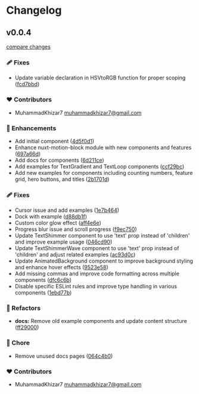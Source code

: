 # Changelog


## v0.0.4

[compare changes](https://github.com/your-org/nuxt-motion-block/compare/v0.0.3...v0.0.4)

### 🩹 Fixes

- Update variable declaration in HSVtoRGB function for proper scoping ([fcd7bbd](https://github.com/your-org/nuxt-motion-block/commit/fcd7bbd))

### ❤️ Contributors

- MuhammadKhizar7 <muhammadkhizar7@gmail.com>

### 🚀 Enhancements

- Add initial component ([4d5f0d1](https://github.com/MuhammadKhizar7/nuxt-motion-block/commit/4d5f0d1))
- Enhance nuxt-motion-block module with new components and features ([697a66d](https://github.com/MuhammadKhizar7/nuxt-motion-block/commit/697a66d))
- Add docs for components ([6d211ce](https://github.com/MuhammadKhizar7/nuxt-motion-block/commit/6d211ce))
- Add examples for TextGradient and TextLoop components ([ccf29bc](https://github.com/MuhammadKhizar7/nuxt-motion-block/commit/ccf29bc))
- Add new examples for components including counting numbers, feature grid, hero buttons, and titles ([2b1701d](https://github.com/MuhammadKhizar7/nuxt-motion-block/commit/2b1701d))

### 🩹 Fixes

- Cursor issue and add examples ([1e7b464](https://github.com/MuhammadKhizar7/nuxt-motion-block/commit/1e7b464))
- Dock with example ([d88db1f](https://github.com/MuhammadKhizar7/nuxt-motion-block/commit/d88db1f))
- Custom color glow effect ([aff4e6e](https://github.com/MuhammadKhizar7/nuxt-motion-block/commit/aff4e6e))
- Progress blur issue and scroll progress ([f9ec750](https://github.com/MuhammadKhizar7/nuxt-motion-block/commit/f9ec750))
- Update TextShimmer component to use 'text' prop instead of 'children' and improve example usage ([046cd90](https://github.com/MuhammadKhizar7/nuxt-motion-block/commit/046cd90))
- Update TextShimmerWave component to use 'text' prop instead of 'children' and adjust related examples ([ac93d0c](https://github.com/MuhammadKhizar7/nuxt-motion-block/commit/ac93d0c))
- Update AnimatedBackground component to improve background styling and enhance hover effects ([9523e58](https://github.com/MuhammadKhizar7/nuxt-motion-block/commit/9523e58))
- Add missing commas and improve code formatting across multiple components ([dfc6c6b](https://github.com/MuhammadKhizar7/nuxt-motion-block/commit/dfc6c6b))
- Disable specific ESLint rules and improve type handling in various components ([1ebd77b](https://github.com/MuhammadKhizar7/nuxt-motion-block/commit/1ebd77b))

### 💅 Refactors

- **docs:** Remove old example components and update content structure ([ff29000](https://github.com/MuhammadKhizar7/nuxt-motion-block/commit/ff29000))

### 🏡 Chore

- Remove unused docs pages ([064c4b0](https://github.com/MuhammadKhizar7/nuxt-motion-block/commit/064c4b0))

### ❤️ Contributors

- MuhammadKhizar7 <muhammadkhizar7@gmail.com>

